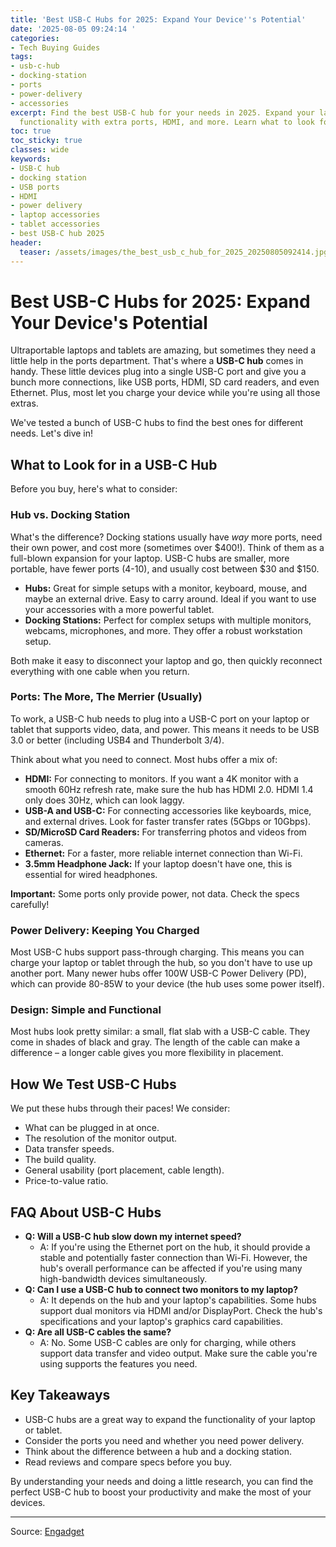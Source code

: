 ```yaml
---
title: 'Best USB-C Hubs for 2025: Expand Your Device''s Potential'
date: '2025-08-05 09:24:14 '
categories:
- Tech Buying Guides
tags:
- usb-c-hub
- docking-station
- ports
- power-delivery
- accessories
excerpt: Find the best USB-C hub for your needs in 2025. Expand your laptop or tablet's
  functionality with extra ports, HDMI, and more. Learn what to look for!
toc: true
toc_sticky: true
classes: wide
keywords:
- USB-C hub
- docking station
- USB ports
- HDMI
- power delivery
- laptop accessories
- tablet accessories
- best USB-C hub 2025
header:
  teaser: /assets/images/the_best_usb_c_hub_for_2025_20250805092414.jpg
---
```


# Best USB-C Hubs for 2025: Expand Your Device's Potential

Ultraportable laptops and tablets are amazing, but sometimes they need a little help in the ports department. That's where a **USB-C hub** comes in handy. These little devices plug into a single USB-C port and give you a bunch more connections, like USB ports, HDMI, SD card readers, and even Ethernet. Plus, most let you charge your device while you're using all those extras. 

We've tested a bunch of USB-C hubs to find the best ones for different needs. Let's dive in!

## What to Look for in a USB-C Hub

Before you buy, here's what to consider:

### Hub vs. Docking Station

What's the difference? Docking stations usually have *way* more ports, need their own power, and cost more (sometimes over $400!). Think of them as a full-blown expansion for your laptop.  USB-C hubs are smaller, more portable, have fewer ports (4-10), and usually cost between $30 and $150.

*   **Hubs:** Great for simple setups with a monitor, keyboard, mouse, and maybe an external drive. Easy to carry around. Ideal if you want to use your accessories with a more powerful tablet.
*   **Docking Stations:**  Perfect for complex setups with multiple monitors, webcams, microphones, and more. They offer a robust workstation setup.

Both make it easy to disconnect your laptop and go, then quickly reconnect everything with one cable when you return.

### Ports: The More, The Merrier (Usually)

To work, a USB-C hub needs to plug into a USB-C port on your laptop or tablet that supports video, data, and power. This means it needs to be USB 3.0 or better (including USB4 and Thunderbolt 3/4).

Think about what you need to connect. Most hubs offer a mix of:

*   **HDMI:**  For connecting to monitors. If you want a 4K monitor with a smooth 60Hz refresh rate, make sure the hub has HDMI 2.0. HDMI 1.4 only does 30Hz, which can look laggy.
*   **USB-A and USB-C:** For connecting accessories like keyboards, mice, and external drives. Look for faster transfer rates (5Gbps or 10Gbps).
*   **SD/MicroSD Card Readers:**  For transferring photos and videos from cameras.
*   **Ethernet:** For a faster, more reliable internet connection than Wi-Fi.
*   **3.5mm Headphone Jack:**  If your laptop doesn't have one, this is essential for wired headphones.

**Important:** Some ports only provide power, not data. Check the specs carefully!

### Power Delivery: Keeping You Charged

Most USB-C hubs support pass-through charging. This means you can charge your laptop or tablet through the hub, so you don't have to use up another port. Many newer hubs offer 100W USB-C Power Delivery (PD), which can provide 80-85W to your device (the hub uses some power itself).




### Design: Simple and Functional

Most hubs look pretty similar: a small, flat slab with a USB-C cable. They come in shades of black and gray. The length of the cable can make a difference – a longer cable gives you more flexibility in placement.

## How We Test USB-C Hubs

We put these hubs through their paces! We consider:

*   What can be plugged in at once.
*   The resolution of the monitor output.
*   Data transfer speeds.
*   The build quality.
*   General usability (port placement, cable length).
*   Price-to-value ratio.

## FAQ About USB-C Hubs

*   **Q: Will a USB-C hub slow down my internet speed?**
    *   A: If you're using the Ethernet port on the hub, it should provide a stable and potentially faster connection than Wi-Fi. However, the hub's overall performance can be affected if you're using many high-bandwidth devices simultaneously.
*   **Q: Can I use a USB-C hub to connect two monitors to my laptop?**
    *   A: It depends on the hub and your laptop's capabilities. Some hubs support dual monitors via HDMI and/or DisplayPort. Check the hub's specifications and your laptop's graphics card capabilities.
*   **Q: Are all USB-C cables the same?**
    *   A: No. Some USB-C cables are only for charging, while others support data transfer and video output. Make sure the cable you're using supports the features you need.

## Key Takeaways

*   USB-C hubs are a great way to expand the functionality of your laptop or tablet.
*   Consider the ports you need and whether you need power delivery.
*   Think about the difference between a hub and a docking station.
*   Read reviews and compare specs before you buy.

By understanding your needs and doing a little research, you can find the perfect USB-C hub to boost your productivity and make the most of your devices.

---

Source: [Engadget](https://www.engadget.com/computing/accessories/best-usb-c-hub-120051833.html?src=rss)